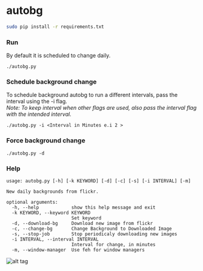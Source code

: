 # autobg

```bash
sudo pip install -r requirements.txt
```
### Run
By default it is scheduled to change daily.
```
./autobg.py
```

### Schedule background change
To schedule background autobg to run a different intervals, pass the interval using the -i flag.
<br><i>Note: To keep interval when other flags are used, also pass the interval flag with the intended interval.</i>

```
./autobg.py -i <Interval in Minutes e.i 2 >
```

### Force background change
```
./autobg.py -d
```


### Help
```
usage: autobg.py [-h] [-k KEYWORD] [-d] [-c] [-s] [-i INTERVAL] [-m]

New daily backgrounds from flickr.

optional arguments:
  -h, --help            show this help message and exit
  -k KEYWORD, --keyword KEYWORD
                        Set keyword
  -d, --download-bg     Download new image from flickr
  -c, --change-bg       Change Background to Downloaded Image
  -s, --stop-job        Stop periodicaly downloading new images
  -i INTERVAL, --interval INTERVAL
                        Interval for change, in minutes
  -m, --window-manager  Use feh for window managers
```
![alt tag](https://raw.githubusercontent.com/kylesuero/autobg/master/ss1.png)
